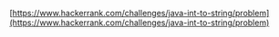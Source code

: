 [https://www.hackerrank.com/challenges/java-int-to-string/problem](https://www.hackerrank.com/challenges/java-int-to-string/problem)